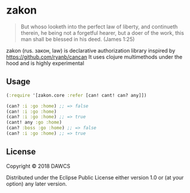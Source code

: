 # zakon

> But whoso looketh into the perfect law of liberty, and continueth therein, he being not a forgetful hearer, but a doer of the work, this man shall be blessed in his deed.
> (James 1:25)

zakon (rus. закон, law) is declarative authorization library inspired by https://github.com/ryanb/cancan
It uses clojure multimethods under the hood and is highly experimental

## Usage

```clojure
(:require '[zakon.core :refer [can! cant! can? any]])

(can? :i :go :home) ;; => false
(can! :i :go :home)
(can? :i :go :home) ;; => true
(cant! any :go :home)
(can? :boss :go :home) ;; => false
(can? :i :go :home) ;; => true
```

## License

Copyright © 2018 DAWCS

Distributed under the Eclipse Public License either version 1.0 or (at
your option) any later version.
